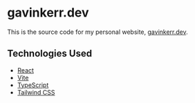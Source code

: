# gavinkerr.dev

This is the source code for my personal website, [gavinkerr.dev](https://gavinkerr.dev).

## Technologies Used
- [React](https://reactjs.org/)
- [Vite](https://vitejs.dev/)
- [TypeScript](https://www.typescriptlang.org/)
- [Tailwind CSS](https://tailwindcss.com/)